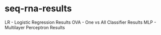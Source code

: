 # seq-rna-results


LR - Logistic Regression Results
OVA - One vs All Classifier Results
MLP - Multilayer Perceptron Results
